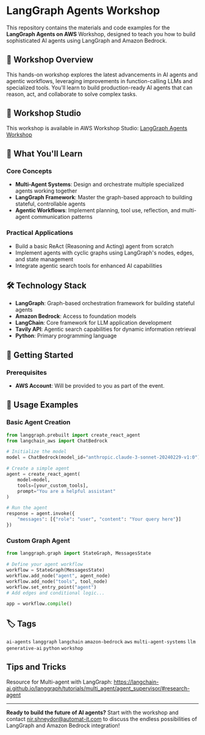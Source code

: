 # LangGraph Agents Workshop

This repository contains the materials and code examples for the **LangGraph Agents on AWS** Workshop, designed to teach you how to build sophisticated AI agents using LangGraph and Amazon Bedrock. 

## 🎯 Workshop Overview

This hands-on workshop explores the latest advancements in AI agents and agentic workflows, leveraging improvements in function-calling LLMs and specialized tools. You'll learn to build production-ready AI agents that can reason, act, and collaborate to solve complex tasks.

## 🔗 Workshop Studio

This workshop is available in AWS Workshop Studio: [LangGraph Agents Workshop](https://catalog.us-east-1.prod.workshops.aws/workshops/50bb135b-8301-49da-bd75-14c821091926/en-US)

## 🧠 What You'll Learn

### Core Concepts
- **Multi-Agent Systems**: Design and orchestrate multiple specialized agents working together
- **LangGraph Framework**: Master the graph-based approach to building stateful, controllable agents  
- **Agentic Workflows**: Implement planning, tool use, reflection, and multi-agent communication patterns

### Practical Applications
- Build a basic ReAct (Reasoning and Acting) agent from scratch
- Implement agents with cyclic graphs using LangGraph's nodes, edges, and state management
- Integrate agentic search tools for enhanced AI capabilities

## 🛠 Technology Stack

- **LangGraph**: Graph-based orchestration framework for building stateful agents
- **Amazon Bedrock**: Access to foundation models 
- **LangChain**: Core framework for LLM application development
- **Tavily API**: Agentic search capabilities for dynamic information retrieval
- **Python**: Primary programming language

## 🚀 Getting Started

### Prerequisites

- **AWS Account**: Will be provided to you as part of the event. 

## 📖 Usage Examples

### Basic Agent Creation
```python
from langgraph.prebuilt import create_react_agent
from langchain_aws import ChatBedrock

# Initialize the model
model = ChatBedrock(model_id="anthropic.claude-3-sonnet-20240229-v1:0")

# Create a simple agent
agent = create_react_agent(
    model=model,
    tools=[your_custom_tools],
    prompt="You are a helpful assistant"
)

# Run the agent
response = agent.invoke({
    "messages": [{"role": "user", "content": "Your query here"}]
})
```

### Custom Graph Agent
```python
from langgraph.graph import StateGraph, MessagesState

# Define your agent workflow
workflow = StateGraph(MessagesState)
workflow.add_node("agent", agent_node)
workflow.add_node("tools", tool_node)
workflow.set_entry_point("agent")
# Add edges and conditional logic...

app = workflow.compile()
```

## 🏷 Tags

`ai-agents` `langgraph` `langchain` `amazon-bedrock` `aws` `multi-agent-systems` `llm` `generative-ai` `python` `workshop`

## Tips and Tricks
Resource for Multi-agent with LangGraph: https://langchain-ai.github.io/langgraph/tutorials/multi_agent/agent_supervisor/#research-agent


---

**Ready to build the future of AI agents?** Start with the workshop and contact nir.shneydor@automat-it.com to discuss the endless possibilities of LangGraph and Amazon Bedrock integration!
